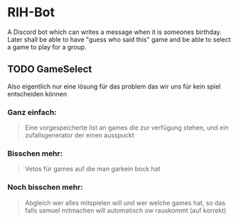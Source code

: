 # RIH-Bot
A Discord bot which can writes a message when it is someones birthday.
Later shall be able to have "guess who said this" game and be able to select a game to play for a group.


## TODO GameSelect
Also eigentlich nur eine lösung für das problem das wir uns für kein spiel entscheiden können
### Ganz einfach:
> Eine vorgespeicherte list an games die zur verfügung stehen, und ein zufallsgenerator der einen ausspuckt

### Bisschen mehr:
> Vetos für games auf die man garkein bock hat

### Noch bisschen mehr:
> Abgleich wer alles mitspielen will und wer welche games hat, so das falls samuel mitmachen will automatisch ow rauskommt (auf korrekt)

